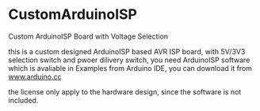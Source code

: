 # CustomArduinoISP
Custom ArduinoISP Board with Voltage Selection

this is a custom designed ArduinoISP based AVR ISP board, with 5V/3V3 selection switch and pwoer dilivery switch, you need ArduinoISP software which is avaliable in Examples from Arduino IDE, you can download it from www.arduino.cc

the license only apply to the hardware design, since the software is not included.
